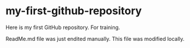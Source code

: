 # my-first-github-repository
Here is my first GitHub repository. For training.

ReadMe.md file was just endited manually. This file was modified locally.
